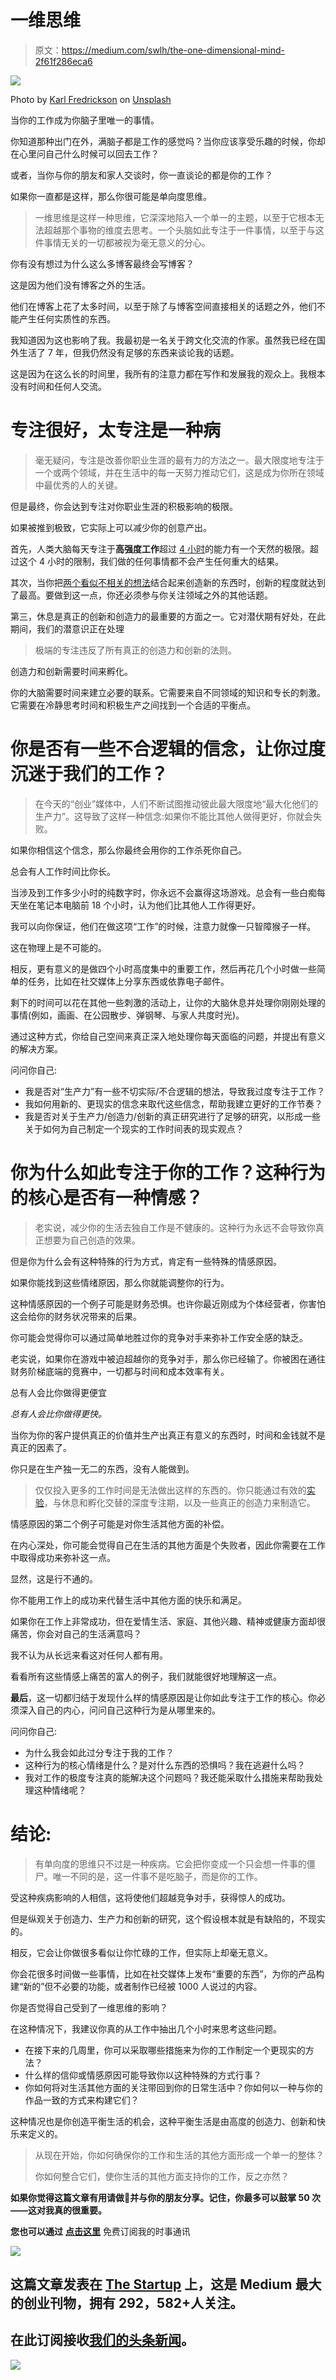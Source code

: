 # 一维思维

> 原文：<https://medium.com/swlh/the-one-dimensional-mind-2f61f286eca6>

![](img/b8c5ff811ccd0807dfe6feeb6b3afe0d.png)

Photo by [Karl Fredrickson](https://unsplash.com/photos/DsAjH9B24G8?utm_source=unsplash&utm_medium=referral&utm_content=creditCopyText) on [Unsplash](https://unsplash.com/search/photos/mind?utm_source=unsplash&utm_medium=referral&utm_content=creditCopyText)

当你的工作成为你脑子里唯一的事情。

你知道那种出门在外，满脑子都是工作的感觉吗？当你应该享受乐趣的时候，你却在心里问自己什么时候可以回去工作？

或者，当你与你的朋友和家人交谈时，你一直谈论的都是你的工作？

如果你一直都是这样，那么你很可能是单向度思维。

> 一维思维是这样一种思维，它深深地陷入一个单一的主题，以至于它根本无法超越那个事物的维度去思考。一个头脑如此专注于一件事情，以至于与这件事情无关的一切都被视为毫无意义的分心。

你有没有想过为什么这么多博客最终会写博客？

这是因为他们没有博客之外的生活。

他们在博客上花了太多时间，以至于除了与博客空间直接相关的话题之外，他们不能产生任何实质性的东西。

我知道因为这也影响了我。我最初是一名关于跨文化交流的作家。虽然我已经在国外生活了 7 年，但我仍然没有足够的东西来谈论我的话题。

这是因为在这么长的时间里，我所有的注意力都在写作和发展我的观众上。我根本没有时间和任何人交流。

# 专注很好，太专注是一种病

> 毫无疑问，专注是改善你职业生涯的最有力的方法之一。最大限度地专注于一个或两个领域，并在生活中的每一天努力推动它们，这是成为你所在领域中最优秀的人的关键。

但是最终，你会达到专注对你职业生涯的积极影响的极限。

如果被推到极致，它实际上可以减少你的创意产出。

首先，人类大脑每天专注于**高强度工作**超过 [4 小时](http://calnewport.com/books/deep-work/)的能力有一个天然的极限。超过这个 4 小时的限制，我们做的任何事情都不会产生任何重大的结果。

其次，当你把[两个看似不相关的想法](https://www.amazon.com/Medici-Effect-Breakthrough-Insights-Intersection/dp/1591391865)结合起来创造新的东西时，创新的程度就达到了最高。要做到这一点，你还必须参与你关注领域之外的其他话题。

第三，休息是真正的创新和创造力的最重要的方面之一。它对潜伏期有好处，在此期间，我们的潜意识正在处理

> 极端的专注违反了所有真正的创造力和创新的法则。

创造力和创新需要时间来孵化。

你的大脑需要时间来建立必要的联系。它需要来自不同领域的知识和专长的刺激。它需要在冷静思考时间和积极生产之间找到一个合适的平衡点。

# 你是否有一些不合逻辑的信念，让你过度沉迷于我们的工作？

> 在今天的“创业”媒体中，人们不断试图推动彼此最大限度地“最大化他们的生产力”。这导致了这样一种信念:如果你不能比其他人做得更好，你就会失败。

如果你相信这个信念，那么你最终会用你的工作杀死你自己。

总会有人工作时间比你长。

当涉及到工作多少小时的纯数字时，你永远不会赢得这场游戏。总会有一些白痴每天坐在笔记本电脑前 18 个小时，认为他们比其他人工作得更好。

我可以向你保证，他们在做这项“工作”的时候，注意力就像一只智障猴子一样。

这在物理上是不可能的。

相反，更有意义的是做四个小时高度集中的重要工作，然后再花几个小时做一些简单的任务，比如在社交媒体上分享东西或依靠电子邮件。

剩下的时间可以花在其他一些刺激的活动上，让你的大脑休息并处理你刚刚处理的事情(例如，画画、在公园散步、弹钢琴、与家人共度时光)。

通过这种方式，你给自己空间来真正深入地处理你每天面临的问题，并提出有意义的解决方案。

问问你自己:

*   我是否对“生产力”有一些不切实际/不合逻辑的想法，导致我过度专注于工作？
*   我如何用新的、更现实的信念来取代这些信念，帮助我建立更好的工作节奏？
*   我是否对关于生产力/创造力/创新的真正研究进行了足够的研究，以形成一些关于如何为自己制定一个现实的工作时间表的现实观点？

# 你为什么如此专注于你的工作？这种行为的核心是否有一种情感？

> 老实说，减少你的生活去独自工作是不健康的。这种行为永远不会导致你真正想要为自己创造的效果。

但是你为什么会有这种特殊的行为方式，肯定有一些特殊的情感原因。

如果你能找到这些情绪原因，那么你就能调整你的行为。

这种情感原因的一个例子可能是财务恐惧。也许你最近刚成为个体经营者，你害怕这会给你的财务状况带来的后果。

你可能会觉得你可以通过简单地胜过你的竞争对手来弥补工作安全感的缺乏。

老实说，如果你在游戏中被迫超越你的竞争对手，那么你已经输了。你被困在通往财务阶梯底端的竞赛中，一切都与时间和成本效率有关。

总有人会比你做得更便宜

*总有人会比你做得更快。*

当你为你的客户提供真正的价值并生产出真正有意义的东西时，时间和金钱就不是真正的因素了。

你只是在生产独一无二的东西，没有人能做到。

> 仅仅投入更多的工作时间是无法做出这样的东西的。你只能通过有效的[实验](/swlh/the-early-stage-is-nothing-but-experimentation-1b4f1a4d7f5d)，与休息和孵化交替的深度专注期，以及一些真正的创造力来制造它。

情感原因的第二个例子可能是对你生活其他方面的补偿。

在内心深处，你可能会觉得自己在生活的其他方面是个失败者，因此你需要在工作中取得成功来弥补这一点。

显然，这是行不通的。

你不能用工作上的成功来代替生活中其他方面的快乐和满足。

如果你在工作上非常成功，但在爱情生活、家庭、其他兴趣、精神或健康方面却很痛苦，你会对自己的生活满意吗？

我不认为从长远来看这对任何人都有用。

看看所有这些情感上痛苦的富人的例子，我们就能很好地理解这一点。

**最后**，这一切都归结于发现什么样的情感原因是让你如此专注于工作的核心。你必须深入自己的内心，问问自己这种行为是从哪里来的。

问问你自己:

*   为什么我会如此过分专注于我的工作？
*   这种行为的核心情绪是什么？是对什么东西的恐惧吗？我在逃避什么吗？
*   我对工作的极度专注真的能解决这个问题吗？我还能采取什么措施来帮助我处理这种情绪呢？

# 结论:

> 有单向度的思维只不过是一种疾病。它会把你变成一个只会想一件事的僵尸。唯一不同的是，这一件事不是吃脑子，而是你的工作。

受这种疾病影响的人相信，这将使他们超越竞争对手，获得惊人的成功。

但是纵观关于创造力、生产力和创新的研究，这个假设根本就是有缺陷的，不现实的。

相反，它会让你做很多看似让你忙碌的工作，但实际上却毫无意义。

你会花很多时间做一些事情，比如在社交媒体上发布“重要的东西”，为你的产品构建“新的”但不必要的功能，或者制作已经被 1000 人说过的内容。

你是否觉得自己受到了一维思维的影响？

在这种情况下，我建议你真的从工作中抽出几个小时来思考这些问题。

*   在接下来的几周里，你可以采取哪些措施来为你的工作制定一个更现实的方法？
*   什么样的信仰或情感原因可能导致你以这种特殊的方式行事？
*   你如何将对生活其他方面的关注带回到你的日常生活中？你如何以一种与你的作品一致的方式来构建它们？

这种情况也是你创造平衡生活的机会，这种平衡生活是由高度的创造力、创新和快乐来定义的。

> 从现在开始，你如何确保你的工作和生活的其他方面形成一个单一的整体？
> 
> 你如何整合它们，使你生活的其他方面支持你的工作，反之亦然？

**如果你觉得这篇文章有用请做👏并与你的朋友分享。记住，你最多可以鼓掌 50 次——这对我真的很重要。**

**您也可以通过** [**点击这里**](https://mailchi.mp/b0d1e1fba452/struggle-first-thrive-later) 免费订阅我的时事通讯

![](img/731acf26f5d44fdc58d99a6388fe935d.png)

## 这篇文章发表在 [The Startup](https://medium.com/swlh) 上，这是 Medium 最大的创业刊物，拥有 292，582+人关注。

## 在此订阅接收[我们的头条新闻](http://growthsupply.com/the-startup-newsletter/)。

![](img/731acf26f5d44fdc58d99a6388fe935d.png)